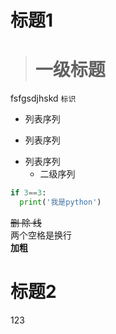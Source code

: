 # 标题1
> # 一级标题
fsfgsdjhskd
`标识`
- 列表序列
+ 列表序列
* 列表序列
  - 二级序列
```python
if 3==3:
  print('我是python')
```
~~删 除 线~~  
两个空格是换行  
**加粗**
# 标题2
123


